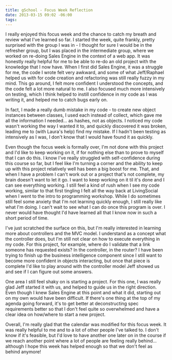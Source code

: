 ```yaml
---
title: gSchool - Focus Week Reflection
date: 2013-03-15 09:02 -06:00
tags:
---
```


I really enjoyed this focus week and the chance to catch my breath and review what I've learned so far.  I started the week, quite frankly, pretty surprised with the group I was in - I thought for sure I would be in the refresher group, but I was placed in the intermediate group, where we worked on re-doing Sales Engine in the context of a web app.  It was honestly really helpful for me to be able to re-do an old project with the knowledge that I now have.  When I first did Sales Engine, it was a struggle for me, the code I wrote felt very awkward, and some of what Jeff/Raphael helped us with for code creation and refactoring was still really fuzzy in my mind.  This go around, I felt more confident I understood the concepts, and the code felt a lot more natural to me.  I also focused much more intensively on testing, which I think helped to instill confidence in my code as I was writing it, and helped me to catch bugs early on.

In fact, I made a really dumb mistake in my code - to create new object instances between classes, I used each instead of collect, which gave me all the information I needed... as hashes, not as objects.  I noticed my code wasn't working the way I wanted it to, and quickly discovered it was broken, leading me to (with Laura's help) find my mistake.  If I hadn't been testing as intensively as I was, I don't know that I would have found it as quickly.

Even though the focus week is formally over, I'm not done with this project and I'd like to keep working on it, if for nothing else than to prove to myself that I can do this.  I know I've really struggled with self-confidence during this course so far, but I feel like I'm turning a corner and the ability to keep up with this project relatively well has been a big boost for me.  That, and when I have a problem I can't work out or a project that's not complete, my brain doesn't want to let it go.  I want to keep working on it til it's done and I can see everything working.  I still feel a kind of rush when I see my code working, similar to that first tingling I felt all the way back at LivingSocial when I went to the intro to programming workshop.  While I do sometimes still feel some anxiety that I'm not learning quickly enough, I still really like what I'm doing.  I can't wait to see what I can do once this program is over.  I never would have thought I'd have learned all that I know now in such a short period of time.

I've just scratched the surface on this, but I'm really interested in learning more about controllers and the MVC model.  I understand as a concept what the controller does, but I'm still not clear on how to execute everything in my code.  For this project, for example, where do I validate that a link someone has requested exists?  In the controller, in the router?  I have been trying to finish up the business intelligence component since I still want to become more confident in objects interacting, but once that piece is complete I'd like to play around with the controller model Jeff showed us and see if I can figure out some answers.

One area I still feel shaky on is starting a project.  For this one, I was really glad Jeff started it with us, and helped to guide us in the right direction.  Even though I knew Sales Engine at this point and what it did, starting out on my own would have been difficult.  If there's one thing at the top of my agenda going forward, it's to get better at deconstructing spec requirements better so that I don't feel quite so overwhelmed and have a clear idea on how/where to start a new project.

Overall, I'm really glad that the calendar was modified for this focus week.  It was really helpful to me and to a lot of other people I've talked to.  I don't know if it's feasible, but I'd love to have another one later on in the course if we reach another point where a lot of people are feeling really behind... although I hope this week has helped enough so that we don't feel as behind anymore!